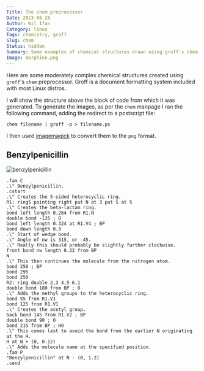 ```yaml
---
Title: The chem preprocessor
Date: 2023-06-26
Author: Wil Ifan
Category: linux
Tags: chemistry, groff
Slug: chem
Status: hidden
Summary: Some examples of chemical structures drawn using groff's chem preprocessor.
Image: morphine.png
---
```


Here are some moderately complex chemical structures created using `groff`'s `chem` preprocessor. Groff is a document formatting system included with most Linux distros.

I will show the structure above the block of code from which it was generated. To generate the images, as per the `chem` manpage I ran the following command, adding the redirect to a postscript file:

```shell
chem filename | groff -p > filename.ps
```

I then used [imagemagick]({filename}image-editing.md) to convert them to the `png` format.

## Benzylpenicillin

![benzylpenicillin]({static}/images/benzylpenicillin.png)

```groff
.fam C
.\" Benzylpenicillin.
.cstart
.\" Creates the 5-sided heterocyclic ring.
R1: ring5 pointing right put N at 3 put S at 5
.\" Creates the beta-lactam ring.
bond left length 0.264 from R1.N
double bond -135 ; O
bond left length 0.324 at R1.V4 ; BP
bond down length 0.3
.\" Start of wedge bond.
.\" Angle of nw is 315, or -45.
.\" Really this should probably be slightly further clockwise.
front bond nw length 0.22 from BP
N
.\" This then continues the molecule from the nitrogen atom.
bond 250 ; BP
bond 295
bond 250
R2: ring double 2,3 4,5 6,1
double bond 180 from BP ; O
.\" Adds the methyl groups to the heterocyclic ring.
bond 55 from R1.V1
bond 125 from R1.V1
.\" Creates the acetyl group.
back bond 145 from R1.V2 ; BP
double bond 90 ; O
bond 215 from BP ; HO
.\" This comes last to avoid the bond from the earlier N originating at the H.
H at N + (0, 0.12)
.\" Adds the molecule name at the specified position.
.fam P
"Benzylpenicillin" at N - (0, 1.2)
.cend
```
